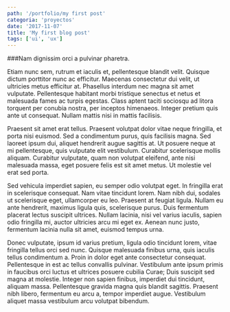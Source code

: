 ```yaml
---
path: '/portfolio/my first post'
categoria: 'proyectos'
date: '2017-11-07'
title: 'My first blog post'
tags: ['ui', 'ux']
---
```


###Nam dignissim orci a pulvinar pharetra. 

Etiam nunc sem, rutrum et iaculis et, pellentesque blandit velit. Quisque dictum porttitor nunc ac efficitur. Maecenas consectetur dui velit, ut ultricies metus efficitur at. Phasellus interdum nec magna sit amet vulputate. Pellentesque habitant morbi tristique senectus et netus et malesuada fames ac turpis egestas. Class aptent taciti sociosqu ad litora torquent per conubia nostra, per inceptos himenaeos. Integer pretium quis ante ut consequat. Nullam mattis nisi in mattis facilisis.

Praesent sit amet erat tellus. Praesent volutpat dolor vitae neque fringilla, et porta nisi euismod. Sed a condimentum purus, quis facilisis magna. Sed laoreet ipsum dui, aliquet hendrerit augue sagittis at. Ut posuere neque at mi pellentesque, quis vulputate elit vestibulum. Curabitur scelerisque mollis aliquam. Curabitur vulputate, quam non volutpat eleifend, ante nisi malesuada massa, eget posuere felis est sit amet metus. Ut molestie vel erat sed porta.

Sed vehicula imperdiet sapien, eu semper odio volutpat eget. In fringilla erat in scelerisque consequat. Nam vitae tincidunt lorem. Nam nibh dui, sodales ut scelerisque eget, ullamcorper eu leo. Praesent at feugiat ligula. Nullam eu ante hendrerit, maximus ligula quis, scelerisque purus. Duis fermentum placerat lectus suscipit ultrices. Nullam lacinia, nisi vel varius iaculis, sapien odio fringilla mi, auctor ultricies arcu mi eget ex. Aenean nunc justo, fermentum lacinia nulla sit amet, euismod tempus urna.

Donec vulputate, ipsum id varius pretium, ligula odio tincidunt lorem, vitae fringilla tellus orci sed nunc. Quisque malesuada finibus urna, quis iaculis tellus condimentum a. Proin in dolor eget ante consectetur consequat. Pellentesque in est ac tellus convallis pulvinar. Vestibulum ante ipsum primis in faucibus orci luctus et ultrices posuere cubilia Curae; Duis suscipit sed magna at molestie. Integer non sapien finibus, imperdiet dui tincidunt, aliquam massa. Pellentesque gravida magna quis blandit sagittis. Praesent nibh libero, fermentum eu arcu a, tempor imperdiet augue. Vestibulum aliquet massa vestibulum arcu volutpat bibendum.
